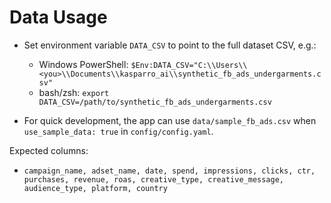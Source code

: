 # Data Usage

- Set environment variable `DATA_CSV` to point to the full dataset CSV, e.g.:
  - Windows PowerShell: `$Env:DATA_CSV="C:\\Users\\<you>\\Documents\\kasparro_ai\\synthetic_fb_ads_undergarments.csv"`
  - bash/zsh: `export DATA_CSV=/path/to/synthetic_fb_ads_undergarments.csv`

- For quick development, the app can use `data/sample_fb_ads.csv` when `use_sample_data: true` in `config/config.yaml`.

Expected columns:
- `campaign_name, adset_name, date, spend, impressions, clicks, ctr, purchases, revenue, roas, creative_type, creative_message, audience_type, platform, country`

